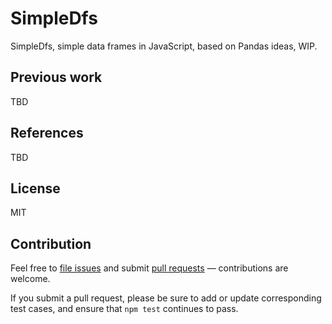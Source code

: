# SimpleDfs

SimpleDfs, simple data frames in JavaScript, based on Pandas ideas, WIP.

## Previous work

TBD

## References

TBD

## License

MIT

## Contribution

Feel free to [file issues](https://github.com/ajlopez/simpledfs) and submit
[pull requests](https://github.com/ajlopez/simpledfs/pulls) — contributions are
welcome.

If you submit a pull request, please be sure to add or update corresponding
test cases, and ensure that `npm test` continues to pass.

